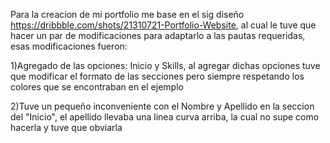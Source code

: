 Para la creacion de mi portfolio me base en el sig diseño https://dribbble.com/shots/21310721-Portfolio-Website, al cual le tuve que hacer un par de modificaciones 
para adaptarlo a las pautas requeridas, esas modificaciones fueron:

1)Agregado de las opciones: Inicio y Skills, al agregar dichas opciones tuve que modificar el formato de las secciones pero siempre respetando los colores que se encontraban en 
el ejemplo

2)Tuve un pequeño inconveniente con el Nombre y Apellido en la seccion del "Inicio", el apellido llevaba una linea curva arriba, la cual no supe como hacerla y tuve que obviarla

